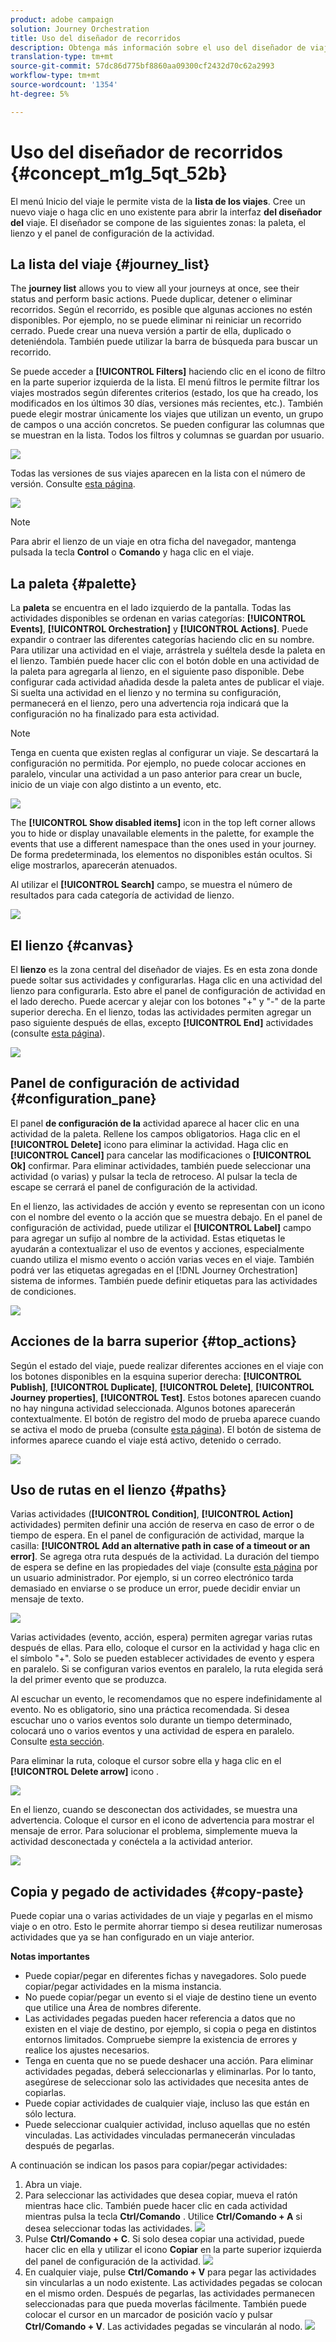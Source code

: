 ```yaml
---
product: adobe campaign
solution: Journey Orchestration
title: Uso del diseñador de recorridos
description: Obtenga más información sobre el uso del diseñador de viajes
translation-type: tm+mt
source-git-commit: 57dc86d775bf8860aa09300cf2432d70c62a2993
workflow-type: tm+mt
source-wordcount: '1354'
ht-degree: 5%

---
```



# Uso del diseñador de recorridos {#concept_m1g_5qt_52b}

El menú Inicio del viaje le permite vista de la **lista de los viajes**. Cree un nuevo viaje o haga clic en uno existente para abrir la interfaz **del diseñador del** viaje. El diseñador se compone de las siguientes zonas: la paleta, el lienzo y el panel de configuración de la actividad.

## La lista del viaje {#journey_list}

The **journey list** allows you to view all your journeys at once, see their status and perform basic actions. Puede duplicar, detener o eliminar recorridos. Según el recorrido, es posible que algunas acciones no estén disponibles. Por ejemplo, no se puede eliminar ni reiniciar un recorrido cerrado. Puede crear una nueva versión a partir de ella, duplicado o deteniéndola. También puede utilizar la barra de búsqueda para buscar un recorrido.

Se puede acceder a **[!UICONTROL Filters]** haciendo clic en el icono de filtro en la parte superior izquierda de la lista. El menú filtros le permite filtrar los viajes mostrados según diferentes criterios (estado, los que ha creado, los modificados en los últimos 30 días, versiones más recientes, etc.). También puede elegir mostrar únicamente los viajes que utilizan un evento, un grupo de campos o una acción concretos. Se pueden configurar las columnas que se muestran en la lista. Todos los filtros y columnas se guardan por usuario.

![](../assets/journey74.png)

Todas las versiones de sus viajes aparecen en la lista con el número de versión. Consulte [esta página](../building-journeys/journey-versions.md).

![](../assets/journey37.png)

>[!NOTE]
>
>Para abrir el lienzo de un viaje en otra ficha del navegador, mantenga pulsada la tecla **Control** o **Comando** y haga clic en el viaje.

## La paleta {#palette}

La **paleta** se encuentra en el lado izquierdo de la pantalla. Todas las actividades disponibles se ordenan en varias categorías: **[!UICONTROL Events]**, **[!UICONTROL Orchestration]** y **[!UICONTROL Actions]**. Puede expandir o contraer las diferentes categorías haciendo clic en su nombre. Para utilizar una actividad en el viaje, arrástrela y suéltela desde la paleta en el lienzo. También puede hacer clic con el botón doble en una actividad de la paleta para agregarla al lienzo, en el siguiente paso disponible. Debe configurar cada actividad añadida desde la paleta antes de publicar el viaje. Si suelta una actividad en el lienzo y no termina su configuración, permanecerá en el lienzo, pero una advertencia roja indicará que la configuración no ha finalizado para esta actividad.

>[!NOTE]
>
>Tenga en cuenta que existen reglas al configurar un viaje. Se descartará la configuración no permitida. Por ejemplo, no puede colocar acciones en paralelo, vincular una actividad a un paso anterior para crear un bucle, inicio de un viaje con algo distinto a un evento, etc.

![](../assets/journey38.png)

The **[!UICONTROL Show disabled items]** icon in the top left corner allows you to hide or display unavailable elements in the palette, for example the events that use a different namespace than the ones used in your journey. De forma predeterminada, los elementos no disponibles están ocultos. Si elige mostrarlos, aparecerán atenuados.

Al utilizar el **[!UICONTROL Search]** campo, se muestra el número de resultados para cada categoría de actividad de lienzo.

![](../assets/palette-filter.png)

## El lienzo {#canvas}

El **lienzo** es la zona central del diseñador de viajes. Es en esta zona donde puede soltar sus actividades y configurarlas. Haga clic en una actividad del lienzo para configurarla. Esto abre el panel de configuración de actividad en el lado derecho. Puede acercar y alejar con los botones &quot;+&quot; y &quot;-&quot; de la parte superior derecha. En el lienzo, todas las actividades permiten agregar un paso siguiente después de ellas, excepto **[!UICONTROL End]** actividades (consulte [esta página](../building-journeys/end-activity.md)).

![](../assets/journey39.png)

## Panel de configuración de actividad {#configuration_pane}

El panel **de configuración de la** actividad aparece al hacer clic en una actividad de la paleta. Rellene los campos obligatorios. Haga clic en el **[!UICONTROL Delete]** icono para eliminar la actividad. Haga clic en **[!UICONTROL Cancel]** para cancelar las modificaciones o **[!UICONTROL Ok]** confirmar. Para eliminar actividades, también puede seleccionar una actividad (o varias) y pulsar la tecla de retroceso. Al pulsar la tecla de escape se cerrará el panel de configuración de la actividad.

En el lienzo, las actividades de acción y evento se representan con un icono con el nombre del evento o la acción que se muestra debajo. En el panel de configuración de actividad, puede utilizar el **[!UICONTROL Label]** campo para agregar un sufijo al nombre de la actividad. Estas etiquetas le ayudarán a contextualizar el uso de eventos y acciones, especialmente cuando utiliza el mismo evento o acción varias veces en el viaje. También podrá ver las etiquetas agregadas en el [!DNL Journey Orchestration] sistema de informes. También puede definir etiquetas para las actividades de condiciones.

![](../assets/journey59bis.png)

## Acciones de la barra superior {#top_actions}

Según el estado del viaje, puede realizar diferentes acciones en el viaje con los botones disponibles en la esquina superior derecha: **[!UICONTROL Publish]**, **[!UICONTROL Duplicate]**, **[!UICONTROL Delete]**, **[!UICONTROL Journey properties]**, **[!UICONTROL Test]**. Estos botones aparecen cuando no hay ninguna actividad seleccionada. Algunos botones aparecerán contextualmente. El botón de registro del modo de prueba aparece cuando se activa el modo de prueba (consulte [esta página](../building-journeys/testing-the-journey.md)). El botón de sistema de informes aparece cuando el viaje está activo, detenido o cerrado.

![](../assets/journey41.png)

## Uso de rutas en el lienzo {#paths}

Varias actividades (**[!UICONTROL Condition]**, **[!UICONTROL Action]** actividades) permiten definir una acción de reserva en caso de error o de tiempo de espera. En el panel de configuración de actividad, marque la casilla: **[!UICONTROL Add an alternative path in case of a timeout or an error]**. Se agrega otra ruta después de la actividad. La duración del tiempo de espera se define en las propiedades del viaje (consulte [esta página](../building-journeys/changing-properties.md) por un usuario administrador. Por ejemplo, si un correo electrónico tarda demasiado en enviarse o se produce un error, puede decidir enviar un mensaje de texto.

![](../assets/journey42.png)

Varias actividades (evento, acción, espera) permiten agregar varias rutas después de ellas. Para ello, coloque el cursor en la actividad y haga clic en el símbolo &quot;+&quot;. Solo se pueden establecer actividades de evento y espera en paralelo. Si se configuran varios eventos en paralelo, la ruta elegida será la del primer evento que se produzca.

Al escuchar un evento, le recomendamos que no espere indefinidamente al evento. No es obligatorio, sino una práctica recomendada. Si desea escuchar uno o varios eventos solo durante un tiempo determinado, colocará uno o varios eventos y una actividad de espera en paralelo. Consulte [esta sección](../building-journeys/event-activities.md#section_vxv_h25_pgb).

Para eliminar la ruta, coloque el cursor sobre ella y haga clic en el **[!UICONTROL Delete arrow]** icono .

![](../assets/journey42ter.png)

En el lienzo, cuando se desconectan dos actividades, se muestra una advertencia. Coloque el cursor en el icono de advertencia para mostrar el mensaje de error. Para solucionar el problema, simplemente mueva la actividad desconectada y conéctela a la actividad anterior.

![](../assets/canvas-disconnected.png)

## Copia y pegado de actividades {#copy-paste}

Puede copiar una o varias actividades de un viaje y pegarlas en el mismo viaje o en otro. Esto le permite ahorrar tiempo si desea reutilizar numerosas actividades que ya se han configurado en un viaje anterior.

**Notas importantes**

* Puede copiar/pegar en diferentes fichas y navegadores. Solo puede copiar/pegar actividades en la misma instancia.
* No puede copiar/pegar un evento si el viaje de destino tiene un evento que utilice una Área de nombres diferente.
* Las actividades pegadas pueden hacer referencia a datos que no existen en el viaje de destino, por ejemplo, si copia o pega en distintos entornos limitados. Compruebe siempre la existencia de errores y realice los ajustes necesarios.
* Tenga en cuenta que no se puede deshacer una acción. Para eliminar actividades pegadas, deberá seleccionarlas y eliminarlas. Por lo tanto, asegúrese de seleccionar solo las actividades que necesita antes de copiarlas.
* Puede copiar actividades de cualquier viaje, incluso las que están en sólo lectura.
* Puede seleccionar cualquier actividad, incluso aquellas que no estén vinculadas. Las actividades vinculadas permanecerán vinculadas después de pegarlas.

A continuación se indican los pasos para copiar/pegar actividades:

1. Abra un viaje.
1. Para seleccionar las actividades que desea copiar, mueva el ratón mientras hace clic. También puede hacer clic en cada actividad mientras pulsa la tecla **Ctrl/Comando** . Utilice **Ctrl/Comando + A** si desea seleccionar todas las actividades.
   ![](../assets/copy-paste1.png)
1. Pulse **Ctrl/Comando + C**.
Si solo desea copiar una actividad, puede hacer clic en ella y utilizar el icono **Copiar** en la parte superior izquierda del panel de configuración de la actividad.
   ![](../assets/copy-paste2.png)
1. En cualquier viaje, pulse **Ctrl/Comando + V** para pegar las actividades sin vincularlas a un nodo existente. Las actividades pegadas se colocan en el mismo orden. Después de pegarlas, las actividades permanecen seleccionadas para que pueda moverlas fácilmente. También puede colocar el cursor en un marcador de posición vacío y pulsar **Ctrl/Comando + V**. Las actividades pegadas se vincularán al nodo.
   ![](../assets/copy-paste3.png)

